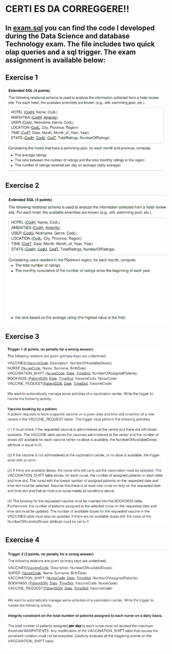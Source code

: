 
# CERTI ES DA CORREGGERE!!

## In [exam.sql](https://github.com/gioele-scaletta/Coding-Exams-Politecnico-di-Torino/blob/main/Data_Science_and_Database_Technology/exam.sql) you can find the code I developed during the Data Science and database Technology exam. The file includes two quick olap queries and a sql trigger. The exam assignment is available below:

## Exercise 1
![exercise 1](./es1.jpg)

## Exercise 2
![exercise 2](./es2.jpg)

## Exercise 3
![exercise 3](./es3.jpg)

## Exercise 4
![exercise 4](./es4.jpg)
